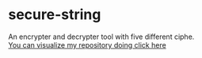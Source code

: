 # secure-string
An encrypter and decrypter tool with five different ciphe.<br>
<a href="https://jugaman.github.io/secure-string/">You can visualize my repository doing click here</a>

